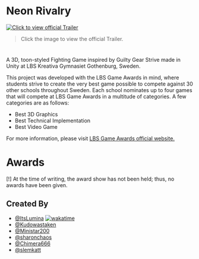 # Neon Rivalry
[![Click to view official Trailer](https://github.com/ltsLumina/FightingGame/assets/119983088/63bf24ac-f5d7-4973-9053-f81e23b5ba9c)](https://www.youtube.com/watch?v=UevxVm1XZMU)
> Click the image to view the official Trailer.

#

A 3D, toon-styled Fighting Game inspired by Guilty Gear Strive made in Unity at LBS Kreativa Gymnasiet Gothenburg, Sweden.

This project was developed with the LBS Game Awards in mind, where students strive to create the very best game possible to compete against 30 other schools throughout Sweden.
Each school nominates up to four games that will compete at LBS Game Awards in a multitude of categories. A few categories are as follows: 
- Best 3D Graphics
- Best Technical Implementation
- Best Video Game

For more information, please visit [LBS Game Awards official website.](https://lbs.se/lbs-awards/game-awards/)

# Awards
[!] At the time of writing, the award show has not been held; thus, no awards have been given.

## Created By
   - [@ItsLumina](https://github.com/ltsLumina) [![wakatime](https://wakatime.com/badge/user/018b0c84-c3a0-4f65-b3b0-741d40b02439/project/018b0c86-ae74-4946-b060-861371acd17a.svg)](https://wakatime.com/badge/user/018b0c84-c3a0-4f65-b3b0-741d40b02439/project/018b0c86-ae74-4946-b060-861371acd17a)
   - [@Kudowastaken](https://github.com/Kudowastaken)
   - [@Ministar200](https://github.com/Ministar200)
   - [@sharonchaos](https://github.com/sharonchaos)
   - [@Chimera666](https://github.com/Chimera666)
   - [@slemkatt](https://github.com/slemkatt)
